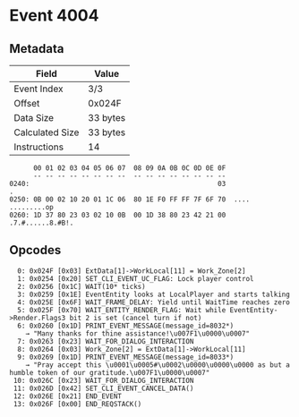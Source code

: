 # Event 4004

## Metadata

| Field           | Value    |
|-----------------|----------|
| Event Index     | 3/3      |
| Offset          | 0x024F   |
| Data Size       | 33 bytes |
| Calculated Size | 33 bytes |
| Instructions    | 14       |

```
      00 01 02 03 04 05 06 07  08 09 0A 0B 0C 0D 0E 0F
      -- -- -- -- -- -- -- --  -- -- -- -- -- -- -- --
0240:                                               03                 .
0250: 0B 00 02 10 20 01 1C 06  80 1E F0 FF FF 7F 6F 70  .... .........op
0260: 1D 37 80 23 03 02 10 0B  00 1D 38 80 23 42 21 00  .7.#......8.#B!.
```

## Opcodes

```
  0: 0x024F [0x03] ExtData[1]->WorkLocal[11] = Work_Zone[2]
  1: 0x0254 [0x20] SET_CLI_EVENT_UC_FLAG: Lock player control
  2: 0x0256 [0x1C] WAIT(10* ticks)
  3: 0x0259 [0x1E] EventEntity looks at LocalPlayer and starts talking
  4: 0x025E [0x6F] WAIT_FRAME_DELAY: Yield until WaitTime reaches zero
  5: 0x025F [0x70] WAIT_ENTITY_RENDER_FLAG: Wait while EventEntity->Render.Flags3 bit 2 is set (cancel turn if not)
  6: 0x0260 [0x1D] PRINT_EVENT_MESSAGE(message_id=8032*)
    → "Many thanks for thine assistance!\u007F1\u0000\u0007"
  7: 0x0263 [0x23] WAIT_FOR_DIALOG_INTERACTION
  8: 0x0264 [0x03] Work_Zone[2] = ExtData[1]->WorkLocal[11]
  9: 0x0269 [0x1D] PRINT_EVENT_MESSAGE(message_id=8033*)
    → "Pray accept this \u0001\u0005#\u0002\u0000\u0000\u0000 as but a humble token of our gratitude.\u007F1\u0000\u0007"
 10: 0x026C [0x23] WAIT_FOR_DIALOG_INTERACTION
 11: 0x026D [0x42] SET_CLI_EVENT_CANCEL_DATA()
 12: 0x026E [0x21] END_EVENT
 13: 0x026F [0x00] END_REQSTACK()
```
